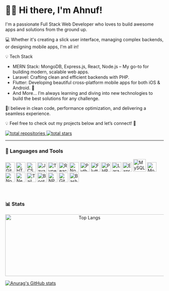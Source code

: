 
# 🏄‍♂️ Hi there, I'm Ahnuf! 

I'm a passionate Full Stack Web Developer who loves to build awesome apps and solutions from the ground up. 

💻 Whether it's creating a slick user interface, managing complex backends, or designing mobile apps, I'm all in!


💡 Tech Stack
- MERN Stack: MongoDB, Express.js, React, Node.js – My go-to for building modern, scalable web apps.
- Laravel: Crafting clean and efficient backends with PHP.
- Flutter: Developing beautiful cross-platform mobile apps for both iOS & Android. 📱
- And More... I’m always learning and diving into new technologies to build the best solutions for any challenge.

🌱I believe in clean code, performance optimization, and delivering a seamless experience.

💡 Feel free to check out my projects below and let’s connect! 🙌

<p align="left">
  <a href="https://github.com/Ahnuf-Karim-Chowdhury?tab=repositories">
    <img alt="total repositories" title="Total repositories on GitHub" src="https://custom-icon-badges.demolab.com/badge/Repositories-black?color=black&style=for-the-badge&labelColor=488207&logo=repo&logoColor=blue"/>
</a>

  <a href="https://github.com/Ahnuf-Karim-Chowdhury?tab=repositories&sort=stargazers">
         <img alt="total stars" title="Total stars on GitHub" src="https://custom-icon-badges.demolab.com/github/stars/Ahnuf-Karim-Chowdhury?color=black&style=for-the-badge&labelColor=488207&logo=star&logoColor=yellow"/></a>
</p>

---
### 🧰 Languages and Tools

<div class="skills-container">
  <img alt="Git" width="30" src="https://cdn.jsdelivr.net/gh/devicons/devicon/icons/git/git-original.svg" />
  <img alt="HTML" width="30" src="https://cdn.jsdelivr.net/gh/devicons/devicon/icons/html5/html5-plain.svg" />
  <img alt="CSS" width="30" src="https://cdn.jsdelivr.net/gh/devicons/devicon/icons/css3/css3-plain.svg" />
  <img alt="JavaScript" width="30" src="https://cdn.jsdelivr.net/gh/devicons/devicon/icons/javascript/javascript-plain.svg" />
  <img alt="TypeScript" width="30" src="https://cdn.jsdelivr.net/gh/devicons/devicon/icons/typescript/typescript-plain.svg" />
  <img alt="React" width="30" src="https://cdn.jsdelivr.net/gh/devicons/devicon/icons/react/react-original.svg" />
  <img alt="NodeJS" width="30" src="https://cdn.jsdelivr.net/gh/devicons/devicon/icons/nodejs/nodejs-original.svg" />
  <img alt="Python" width="30" src="https://cdn.jsdelivr.net/gh/devicons/devicon/icons/python/python-plain.svg" />
  <img alt="Flutter" width="30" src="https://cdn.jsdelivr.net/gh/devicons/devicon@latest/icons/flutter/flutter-original.svg" />
  <img alt="PHP" width="30" src="https://cdn.jsdelivr.net/gh/devicons/devicon@latest/icons/php/php-original.svg" />
  <img alt="Laravel" width="30" src="https://cdn.jsdelivr.net/gh/devicons/devicon@latest/icons/laravel/laravel-original.svg" />
  <img alt="Express" width="30" src="https://cdn.jsdelivr.net/gh/devicons/devicon@latest/icons/express/express-original.svg" />
  <img alt="MySQL" width="40" height="40" src="https://cdn.jsdelivr.net/gh/devicons/devicon@latest/icons/mysql/mysql-plain-wordmark.svg" />
  <img alt="MongoDB" width="30" src="https://cdn.jsdelivr.net/gh/devicons/devicon@latest/icons/mongodb/mongodb-plain-wordmark.svg" />
  <img alt="Nodemon" width="30" src="https://cdn.jsdelivr.net/gh/devicons/devicon@latest/icons/nodemon/nodemon-original.svg" />
  <img alt="NextJS" width="30" src="https://cdn.jsdelivr.net/gh/devicons/devicon@latest/icons/nextjs/nextjs-original.svg" />
  <img alt="TailWind" width="30" src="https://cdn.jsdelivr.net/gh/devicons/devicon@latest/icons/tailwindcss/tailwindcss-original.svg" />
  <img alt="Bootstrap" width="30" src="https://cdn.jsdelivr.net/gh/devicons/devicon@latest/icons/bootstrap/bootstrap-original.svg" />
  <img alt="NPM" width="30" src="https://cdn.jsdelivr.net/gh/devicons/devicon@latest/icons/npm/npm-original-wordmark.svg" />
  <img alt="GitHub" width="30" src="https://cdn.jsdelivr.net/gh/devicons/devicon@latest/icons/github/github-original.svg" />
  <img alt="Bash" width="30" src="https://cdn.jsdelivr.net/gh/devicons/devicon@latest/icons/bash/bash-original.svg" />
</div>
<br />

#

### 📊 Stats

<p align="center"> 
<a href="https://github.com/Ahnuf-Karim-Chowdhury/github-readme-stats">
<picture>
  <!-- Display this image when dark mode is active -->
  <source media="(prefers-color-scheme: dark)" 
          srcset="https://github-readme-stats.vercel.app/api/top-langs/?username=Ahnuf-Karim-Chowdhury&layout=compact&theme=radical">
  <!-- Display this image when light mode is active -->
  <source media="(prefers-color-scheme: light)" 
          srcset="https://github-readme-stats.vercel.app/api/top-langs/?username=Ahnuf-Karim-Chowdhury&layout=compact">
  <!-- Fallback image if the browser doesn't support <picture> -->
  <img src="https://github-readme-stats.vercel.app/api/top-langs/?username=Ahnuf-Karim-Chowdhury&layout=compact" 
       alt="Top Langs"
       width="520" height="197">
</picture>
</p>
  
<p align="left"> 
<a href="https://github.com/Ahnuf-Karim-Chowdhury/github-readme-stats">
  <picture>
    <!-- Display this image when dark mode is active -->
    <source media="(prefers-color-scheme: dark)" 
            srcset="https://github-readme-stats.vercel.app/api?username=Ahnuf-Karim-Chowdhury&show_icons=true&theme=radical">
    <!-- Display this image when light mode is active -->
    <source media="(prefers-color-scheme: light)" 
            srcset="https://github-readme-stats.vercel.app/api?username=Ahnuf-Karim-Chowdhury">
    <!-- Fallback image for browsers that do not support <picture> -->
    <img src="https://github-readme-stats.vercel.app/api?username=Ahnuf-Karim-Chowdhury" 
         alt="Anurag's GitHub stats">
  </picture>
</a>
</p>


</a>
